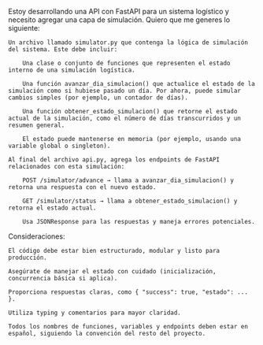 Estoy desarrollando una API con FastAPI para un sistema logístico y necesito agregar una capa de simulación. Quiero que me generes lo siguiente:

    Un archivo llamado simulator.py que contenga la lógica de simulación del sistema. Este debe incluir:

        Una clase o conjunto de funciones que representen el estado interno de una simulación logística.

        Una función avanzar_dia_simulacion() que actualice el estado de la simulación como si hubiese pasado un día. Por ahora, puede simular cambios simples (por ejemplo, un contador de días).

        Una función obtener_estado_simulacion() que retorne el estado actual de la simulación, como el número de días transcurridos y un resumen general.

        El estado puede mantenerse en memoria (por ejemplo, usando una variable global o singleton).

    Al final del archivo api.py, agrega los endpoints de FastAPI relacionados con esta simulación:

        POST /simulator/advance → llama a avanzar_dia_simulacion() y retorna una respuesta con el nuevo estado.

        GET /simulator/status → llama a obtener_estado_simulacion() y retorna el estado actual.

        Usa JSONResponse para las respuestas y maneja errores potenciales.

Consideraciones:

    El código debe estar bien estructurado, modular y listo para producción.

    Asegúrate de manejar el estado con cuidado (inicialización, concurrencia básica si aplica).

    Proporciona respuestas claras, como { "success": true, "estado": ... }.

    Utiliza typing y comentarios para mayor claridad.

    Todos los nombres de funciones, variables y endpoints deben estar en español, siguiendo la convención del resto del proyecto.